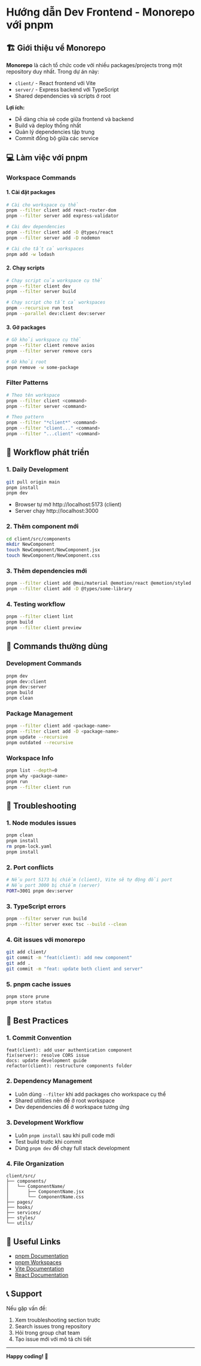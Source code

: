 # Hướng dẫn Dev Frontend - Monorepo với pnpm

## 🏗️ Giới thiệu về Monorepo

**Monorepo** là cách tổ chức code với nhiều packages/projects trong một repository duy nhất. Trong dự án này:

-   `client/` - React frontend với Vite
-   `server/` - Express backend với TypeScript
-   Shared dependencies và scripts ở root

**Lợi ích:**

-   Dễ dàng chia sẻ code giữa frontend và backend
-   Build và deploy thống nhất
-   Quản lý dependencies tập trung
-   Commit đồng bộ giữa các service

## 💻 Làm việc với pnpm

### Workspace Commands

#### 1. Cài đặt packages

```bash
# Cài cho workspace cụ thể
pnpm --filter client add react-router-dom
pnpm --filter server add express-validator

# Cài dev dependencies
pnpm --filter client add -D @types/react
pnpm --filter server add -D nodemon

# Cài cho tất cả workspaces
pnpm add -w lodash
```

#### 2. Chạy scripts

```bash
# Chạy script của workspace cụ thể
pnpm --filter client dev
pnpm --filter server build

# Chạy script cho tất cả workspaces
pnpm --recursive run test
pnpm --parallel dev:client dev:server
```

#### 3. Gỡ packages

```bash
# Gỡ khỏi workspace cụ thể
pnpm --filter client remove axios
pnpm --filter server remove cors

# Gỡ khỏi root
pnpm remove -w some-package
```

### Filter Patterns

```bash
# Theo tên workspace
pnpm --filter client <command>
pnpm --filter server <command>

# Theo pattern
pnpm --filter "*client*" <command>
pnpm --filter "client..." <command>
pnpm --filter "...client" <command>
```

## 🔄 Workflow phát triển

### 1. Daily Development

```bash
git pull origin main
pnpm install
pnpm dev
```

-   Browser tự mở http://localhost:5173 (client)
-   Server chạy http://localhost:3000

### 2. Thêm component mới

```bash
cd client/src/components
mkdir NewComponent
touch NewComponent/NewComponent.jsx
touch NewComponent/NewComponent.css
```

### 3. Thêm dependencies mới

```bash
pnpm --filter client add @mui/material @emotion/react @emotion/styled
pnpm --filter client add -D @types/some-library
```

### 4. Testing workflow

```bash
pnpm --filter client lint
pnpm build
pnpm --filter client preview
```

## 📝 Commands thường dùng

### Development Commands

```bash
pnpm dev
pnpm dev:client
pnpm dev:server
pnpm build
pnpm clean
```

### Package Management

```bash
pnpm --filter client add <package-name>
pnpm --filter client add -D <package-name>
pnpm update --recursive
pnpm outdated --recursive
```

### Workspace Info

```bash
pnpm list --depth=0
pnpm why <package-name>
pnpm run
pnpm --filter client run
```

## 🔧 Troubleshooting

### 1. Node modules issues

```bash
pnpm clean
pnpm install
rm pnpm-lock.yaml
pnpm install
```

### 2. Port conflicts

```bash
# Nếu port 5173 bị chiếm (client), Vite sẽ tự động đổi port
# Nếu port 3000 bị chiếm (server)
PORT=3001 pnpm dev:server
```

### 3. TypeScript errors

```bash
pnpm --filter server run build
pnpm --filter server exec tsc --build --clean
```

### 4. Git issues với monorepo

```bash
git add client/
git commit -m "feat(client): add new component"
git add .
git commit -m "feat: update both client and server"
```

### 5. pnpm cache issues

```bash
pnpm store prune
pnpm store status
```

## 🎯 Best Practices

### 1. Commit Convention

```
feat(client): add user authentication component
fix(server): resolve CORS issue
docs: update development guide
refactor(client): restructure components folder
```

### 2. Dependency Management

-   Luôn dùng `--filter` khi add packages cho workspace cụ thể
-   Shared utilities nên để ở root workspace
-   Dev dependencies để ở workspace tương ứng

### 3. Development Workflow

-   Luôn `pnpm install` sau khi pull code mới
-   Test build trước khi commit
-   Dùng `pnpm dev` để chạy full stack development

### 4. File Organization

```
client/src/
├── components/
│   └── ComponentName/
│       ├── ComponentName.jsx
│       └── ComponentName.css
├── pages/
├── hooks/
├── services/
├── styles/
└── utils/
```

## 🔗 Useful Links

-   [pnpm Documentation](https://pnpm.io/)
-   [pnpm Workspaces](https://pnpm.io/workspaces)
-   [Vite Documentation](https://vitejs.dev/)
-   [React Documentation](https://react.dev/)

## 📞 Support

Nếu gặp vấn đề:

1. Xem troubleshooting section trước
2. Search issues trong repository
3. Hỏi trong group chat team
4. Tạo issue mới với mô tả chi tiết

---

**Happy coding! 🚀**
